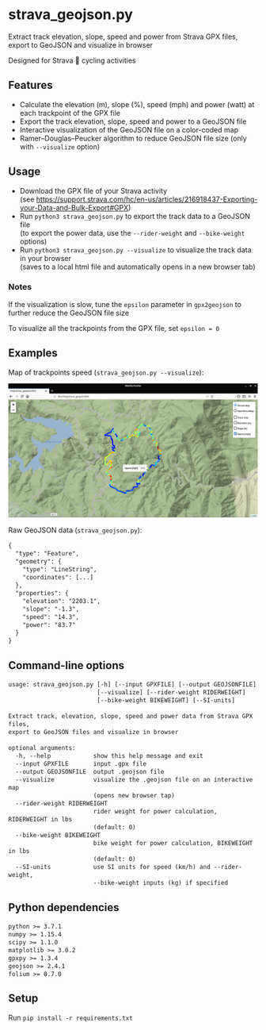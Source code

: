 # strava_geojson.py

Extract track elevation, slope, speed and power from Strava GPX files, export to GeoJSON and visualize in browser

Designed for Strava :bicyclist: cycling activities

## Features

* Calculate the elevation (m), slope (%), speed (mph) and power (watt) at each trackpoint of the GPX file
* Export the track elevation, slope, speed and power to a GeoJSON file
* Interactive visualization of the GeoJSON file on a color-coded map
* Ramer–Douglas–Peucker algorithm to reduce GeoJSON file size (only with `--visualize` option)

## Usage

* Download the GPX file of your Strava activity  
(see https://support.strava.com/hc/en-us/articles/216918437-Exporting-your-Data-and-Bulk-Export#GPX)
* Run `python3 strava_geojson.py` to export the track data to a GeoJSON file  
(to export the power data, use the `--rider-weight` and `--bike-weight` options)
* Run `python3 strava_geojson.py --visualize` to visualize the track data in your browser  
(saves to a local html file and automatically opens in a new browser tab)

### Notes

If the visualization is slow, tune the `epsilon` parameter in `gpx2geojson` to further reduce the GeoJSON file size

To visualize all the trackpoints from the GPX file, set `epsilon = 0`

## Examples

Map of trackpoints speed (`strava_geojson.py --visualize`):

![example.png](Example/example.png)

Raw GeoJSON data (`strava_geojson.py`):

```
{
  "type": "Feature",
  "geometry": {
    "type": "LineString",
    "coordinates": [...]
  },
  "properties": {
    "elevation": "2203.1",
    "slope": "-1.3",
    "speed": "14.3",
    "power": "83.7"
  }
}
```

## Command-line options

```
usage: strava_geojson.py [-h] [--input GPXFILE] [--output GEOJSONFILE]
                         [--visualize] [--rider-weight RIDERWEIGHT]
                         [--bike-weight BIKEWEIGHT] [--SI-units]

Extract track, elevation, slope, speed and power data from Strava GPX files,
export to GeoJSON files and visualize in browser

optional arguments:
  -h, --help            show this help message and exit
  --input GPXFILE       input .gpx file
  --output GEOJSONFILE  output .geojson file
  --visualize           visualize the .geojson file on an interactive map
                        (opens new browser tap)
  --rider-weight RIDERWEIGHT
                        rider weight for power calculation, RIDERWEIGHT in lbs
                        (default: 0)
  --bike-weight BIKEWEIGHT
                        bike weight for power calculation, BIKEWEIGHT in lbs
                        (default: 0)
  --SI-units            use SI units for speed (km/h) and --rider-weight,
                        --bike-weight inputs (kg) if specified
```

## Python dependencies

```
python >= 3.7.1
numpy >= 1.15.4
scipy >= 1.1.0
matplotlib >= 3.0.2
gpxpy >= 1.3.4
geojson >= 2.4.1
folium >= 0.7.0
```

## Setup

Run `pip install -r requirements.txt`
